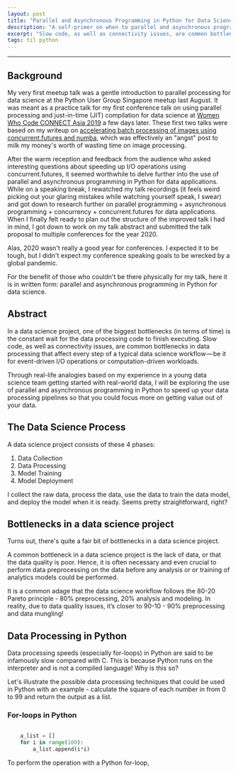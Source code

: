 ```yaml
---
layout: post
title: "Parallel and Asynchronous Programming in Python for Data Science"
description: "A self-primer on when to parallel and asynchronous programming in Python for data science projects"
excerpt: "Slow code, as well as connectivity issues, are common bottlenecks in data processing that affect every step of a typical data science workflow — be it for event-driven I/O operations or computation-driven workloads. Through real-life analogies based on my experience in a young data science team getting started with real-world data, I will be exploring the use of parallel and asynchronous programming in Python to speed up your data processing pipelines so that you could focus more on getting value out of your data."
tags: til python
---
```

---

## Background

My very first meetup talk was a gentle introduction to parallel processing for data science at the Python User Group Singapore meetup last August. It was meant as a practice talk for my first conference talk on using parallel processing and just-in-time (JIT) compilation for data science at [Women Who Code CONNECT Asia 2019](https://hweecat.github.io/talk_how-to-make-your-data-processing-faster/) a few days later. These first two talks were based on my writeup on [accelerating batch processing of images using concurrent.futures and numba](https://hweecat.github.io/accelerating-batch-processing/), which was effectively an "angst" post to milk my money's worth of wasting time on image processing.

After the warm reception and feedback from the audience who asked interesting questions about speeding up I/O operations using concurrent.futures, it seemed worthwhile to delve further into the use of parallel and asynchronous programming in Python for data applications. While on a speaking break, I rewatched my talk recordings (it feels weird picking out your glaring mistakes while watching yourself speak, I swear) and got down to research further on parallel programming + asynchronous programming + concurrency + concurrent.futures for data applications. When I finally felt ready to plan out the structure of the improved talk I had in mind, I got down to work on my talk abstract and submitted the talk proposal to multiple conferences for the year 2020.

Alas, 2020 wasn't really a good year for conferences. I expected it to be tough, but I didn't expect my conference speaking goals to be wrecked by a global pandemic.

For the benefit of those who couldn't be there physically for my talk, here it is in written form: parallel and asynchronous programming in Python for data science.

## Abstract

In a data science project, one of the biggest bottlenecks (in terms of time) is the constant wait for the data processing code to finish executing. Slow code, as well as connectivity issues, are common bottlenecks in data processing that affect every step of a typical data science workflow — be it for event-driven I/O operations or computation-driven workloads.

Through real-life analogies based on my experience in a young data science team getting started with real-world data, I will be exploring the use of parallel and asynchronous programming in Python to speed up your data processing pipelines so that you could focus more on getting value out of your data.

## The Data Science Process

A data science project consists of these 4 phases:

1. Data Collection
2. Data Processing
3. Model Training
4. Model Deployment

I collect the raw data, process the data, use the data to train the data model, and deploy the model when it is ready. Seems pretty straightforward, right?

## Bottlenecks in a data science project

Turns out, there's quite a fair bit of bottlenecks in a data science project.

A common bottleneck in a data science project is the lack of data, or that the data quality is poor. Hence, it is often necessary and even crucial to perform data preprocessing on the data before any analysis or or training of analytics models could be performed.

It is a common adage that the data science workflow follows the 80-20 Pareto principle - 80% preprocessing, 20% analysis and modeling. In reality, due to data quality issues, it’s closer to 90-10 - 90% preprocessing and data mungling!


## Data Processing in Python

Data processing speeds (especially for-loops) in Python are said to be infamously slow compared with C. This is because Python runs on the interpreter and is not a compiled language! Why is this so?

Let's illustrate the possible data processing techniques that could be used in Python with an example - calculate the square of each number in from 0 to 99 and return the output as a list.

### For-loops in Python

```python

    a_list = []
    for i in range(100):
        a_list.append(i*i)
```

To perform the operation with a Python for-loop, 
